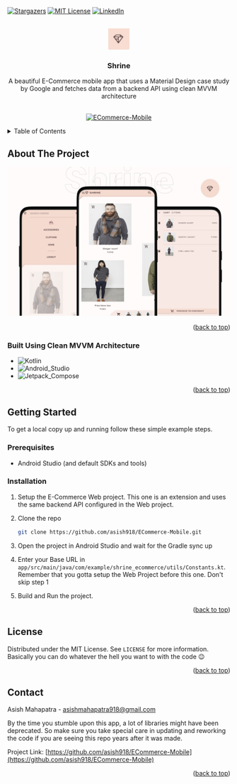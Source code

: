 <a name="readme-top"></a>

[![Stargazers][stars-shield]][stars-url]
[![MIT License][license-shield]][license-url]
[![LinkedIn][linkedin-shield]][linkedin-url]

<!-- PROJECT LOGO -->
<br />
<div align="center">
  <a href="https://github.com/asish918/ECommerce-Mobile">
    <img src="readme_assets/logo.png" alt="Logo" width="48" height="48">
  </a>

<h3 align="center">Shrine</h3>

  <p align="center">
   A beautiful E-Commerce mobile app that uses a Material Design case study by Google and fetches data from a backend API using clean MVVM architecture
    <br />
    <br />

[![ECommerce-Mobile](https://img.shields.io/badge/Shrine-black.svg?style=for-the-badge&logo=android)]()

  </p>
</div>

<!-- TABLE OF CONTENTS -->
<details>
  <summary>Table of Contents</summary>
  <ol>
    <li>
      <a href="#about-the-project">About The Project</a>
      <ul>
        <li><a href="#built-with">Built With</a></li>
      </ul>
    </li>
    <li>
      <a href="#getting-started">Getting Started</a>
      <ul>
        <li><a href="#prerequisites">Prerequisites</a></li>
        <li><a href="#installation">Installation</a></li>
      </ul>
    </li>
    <li><a href="#license">License</a></li>
    <li><a href="#contact">Contact</a></li>
  </ol>
</details>

<!-- ABOUT THE PROJECT -->

## About The Project

![Product Name Screen Shot][product-screenshot]

<p align="right">(<a href="#readme-top">back to top</a>)</p>

### Built Using Clean MVVM Architecture

- ![Kotlin][Kotlin]
- ![Android_Studio][Android_Studio]
- ![Jetpack_Compose][Jetpack_Compose]

<p align="right">(<a href="#readme-top">back to top</a>)</p>

<!-- GETTING STARTED -->

## Getting Started

To get a local copy up and running follow these simple example steps.

### Prerequisites

- Android Studio (and default SDKs and tools)

### Installation

1. Setup the E-Commerce Web project. This one is an extension and uses the same backend API configured in the Web project.
2. Clone the repo
   ```sh
   git clone https://github.com/asish918/ECommerce-Mobile.git
   ```
3. Open the project in Android Studio and wait for the Gradle sync up
4. Enter your Base URL in `app/src/main/java/com/example/shrine_ecommerce/utils/Constants.kt`. Remember that you gotta setup the Web Project before this one. Don't skip step 1
5. Build and Run the project.

   <p align="right">(<a href="#readme-top">back to top</a>)</p>

<!-- LICENSE -->

## License

Distributed under the MIT License. See `LICENSE` for more information. Basically you can do whatever the hell you want to with the code 😉

<p align="right">(<a href="#readme-top">back to top</a>)</p>

<!-- CONTACT -->

## Contact

Asish Mahapatra - asishmahapatra918@gmail.com

By the time you stumble upon this app, a lot of libraries might have been deprecated. So make sure you take special care in updating and reworking the code if you are seeing this repo years after it was made.

Project Link: [https://github.com/asish918/ECommerce-Mobile](https://github.com/asish918/ECommerce-Mobile)

<p align="right">(<a href="#readme-top">back to top</a>)</p>

<!-- MARKDOWN LINKS & IMAGES -->
<!-- https://www.markdownguide.org/basic-syntax/#reference-style-links -->

[stars-shield]: https://img.shields.io/github/stars/asish918/ECommerce-Mobile.svg?style=for-the-badge
[stars-url]: https://github.com/asish918/ECommerce-Mobile/stargazers
[license-shield]: https://img.shields.io/github/license/asish918/ECommerce-Mobile.svg?style=for-the-badge
[license-url]: https://github.com/asish918/ECommerce-Mobile/blob/master/LICENSE.txt
[linkedin-shield]: https://img.shields.io/badge/-LinkedIn-black.svg?style=for-the-badge&logo=linkedin&colorB=555
[linkedin-url]: https://linkedin.com/in/asishmahapatra918
[product-screenshot]: readme_assets/banner.jpg
[Kotlin]: https://img.shields.io/badge/Kotlin-7F52FF?style=for-the-badge&logo=kotlin&logoColor=white
[Android_Studio]: https://img.shields.io/badge/Android_Studio-3DDC84?style=for-the-badge&logo=androidstudio&logoColor=white
[Jetpack_Compose]: https://img.shields.io/badge/Jetpack_Compose-4285F4?style=for-the-badge&logo=jetpackcompose&logoColor=white

